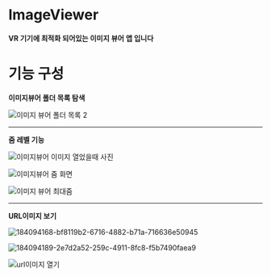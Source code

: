 # ImageViewer
**VR 기기에 최적화 되어있는 이미지 뷰어 앱 입니다**   

# 기능 구성
  
**이미지뷰어 폴더 목록 탐색**  

![이미지 뷰어 폴더 목록 2](https://user-images.githubusercontent.com/98893006/184093693-0a6f7465-b645-4cea-92ce-e1d4775c53d8.png)

-----------

**줌 레벨 기능**  

![이미지뷰어 이미지 열었을때 사진](https://user-images.githubusercontent.com/98893006/184094012-6f05a123-c25e-4f18-a176-211ab6791f70.png)
  
![이미지뷰어 줌 화면](https://user-images.githubusercontent.com/98893006/184094044-6f00fad6-71e3-4a79-b271-24e024b8e98a.png)
   
![이미지 뷰어 최대줌](https://user-images.githubusercontent.com/98893006/184094088-cf02442f-79c2-408f-b478-bed8095818b5.png)

-----------

**URL이미지 보기**    

![184094168-bf8119b2-6716-4882-b71a-716636e50945](https://github.com/daengjun/ImageViewer/assets/98893006/f7d69c23-c67d-45bd-92cf-8deebb107be5)  

![184094189-2e7d2a52-259c-4911-8fc8-f5b7490faea9](https://github.com/daengjun/ImageViewer/assets/98893006/ddc0a6ba-9186-4a6c-80d4-c0afa216d47b)  

![url이미지 열기](https://user-images.githubusercontent.com/98893006/184094275-21436b36-cfc1-4190-8a86-aadec3bf3d7a.png)



